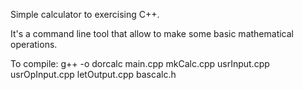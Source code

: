 Simple calculator to exercising C++.

It's a command line tool that allow to make some basic mathematical operations.

To compile:
g++ -o dorcalc main.cpp mkCalc.cpp usrInput.cpp usrOpInput.cpp letOutput.cpp bascalc.h

